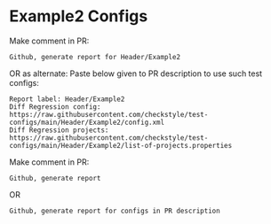 # Example2 Configs
Make comment in PR:
```
Github, generate report for Header/Example2
```
OR as alternate:
Paste below given to PR description to use such test configs:
```
Report label: Header/Example2
Diff Regression config: https://raw.githubusercontent.com/checkstyle/test-configs/main/Header/Example2/config.xml
Diff Regression projects: https://raw.githubusercontent.com/checkstyle/test-configs/main/Header/Example2/list-of-projects.properties
```
Make comment in PR:
```
Github, generate report
```
OR
```
Github, generate report for configs in PR description
```
